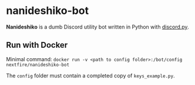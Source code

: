 # nanideshiko-bot

**Nanideshiko** is a dumb Discord utility bot written in Python with [discord.py](https://github.com/Rapptz/discord.py).

## Run with Docker
Minimal command: `docker run -v <path to config folder>:/bot/config nextfire/nanideshiko-bot`

The `config` folder must contain a completed copy of `keys_example.py`.
